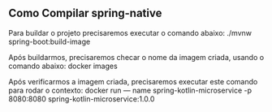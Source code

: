 ## Como Compilar spring-native

Para buildar o projeto precisaremos executar o comando abaixo:
./mvnw spring-boot:build-image

Após buildarmos, precisaremos checar o nome da imagem criada, usando o comando abaixo:
docker images

Após verificarmos a imagem criada, precisaremos executar este comando para rodar o contexto:
docker run — name spring-kotlin-microservice -p 8080:8080 spring-kotlin-microservice:1.0.0
